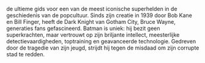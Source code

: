 de ultieme gids voor een van de meest iconische superhelden in de geschiedenis van de popcultuur. Sinds zijn creatie in 1939 door Bob Kane en Bill Finger, heeft de Dark Knight van Gotham City, Bruce Wayne, generaties fans gefascineerd. Batman is uniek: hij bezit geen superkrachten, maar vertrouwt op zijn briljante intellect, meesterlijke detectievaardigheden, toptraining en geavanceerde technologie. Gedreven door de tragedie van zijn jeugd, strijdt hij tegen de misdaad om zijn corrupte stad te redden.
